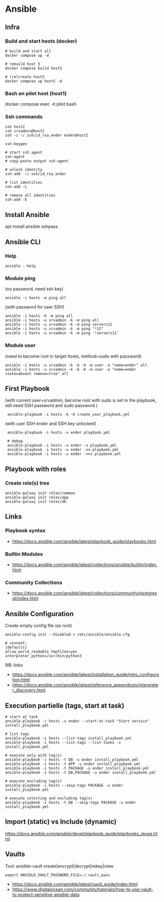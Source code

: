 # Ansible

## Infra

### Build and start hosts (docker)
```
# build and start all
docker compose up -d

# rebuild host 5
docker compose build host5

# (re)create host5
docker compose up host5 -d
```


### Bash on pilot host (host1)
docker compose exec -it pilot bash

### Ssh commands
```
ssh host2
ssh srvadmin@host2
ssh -i ~/.ssh/id_rsa_ender ender@host2

ssh-keygen

# start ssh agent
ssh-agent
# copy-paste output ssh-agent

# unlock identity
ssh-add  ~/.ssh/id_rsa_ender

# list identities
ssh-add -L 

# remove all identities
ssh-add -D

```

## Install Ansible
apt install ansible sshpass

## Ansible CLI
### Help
`ansible --help`

### Module ping
(no password, need ssh key)

```
ansible -i hosts -m ping all
```

(with password for user SSH)
```
ansible -i hosts -k -m ping all
ansible -i hosts -u srvadmin -k -m ping all
ansible -i hosts -u srvadmin -k -m ping servers12
ansible -i hosts -u srvadmin -k -m ping "*12"
ansible -i hosts -u srvadmin -k -m ping '!servers11'
```

### Module user
(need to become root in target hosts, method=sudo with password)
```
ansible -i hosts -u srvadmin -k -b -K -m user -a "name=ender" all
ansible -i hosts -u srvadmin -k -b -K -m user -a "name=ender state=absent remove=true" all
```

## First Playbook
(with current user=srvadmin, become root with sudo is set in the playbook, still need SSH password and sudo password )
```
 ansible-playbook -i hosts -k -K create_user_playbook.yml
 ```

(with user SSH ender and SSH key unlocked)
```
 ansible-playbook -i hosts -u ender playbook.yml

 # debug
 ansible-playbook -i hosts -u ender -v playbook.yml
 ansible-playbook -i hosts -u ender -vv playbook.yml
 ansible-playbook -i hosts -u ender -vvv playbook.yml
 ```

 ## Playbook with roles
 ### Create role(s) tree
 ```
ansible-galaxy init roles/common
ansible-galaxy init roles/app
ansible-galaxy init roles/db
 ```

 ## Links
 ### Playbook syntax
 - https://docs.ansible.com/ansible/latest/playbook_guide/playbooks.html
 ### Builtin Modules
 - https://docs.ansible.com/ansible/latest/collections/ansible/builtin/index.html
 ### Community Collections
 - https://docs.ansible.com/ansible/latest/collections/community/postgresql/index.html

 ## Ansible Configuration

 Create empty config file (as root)

 ```
 ansible-config init --disabled > /etc/ansible/ansible.cfg

# content:
[defaults]
allow_world_readable_tmpfiles=yes
interpreter_python=/usr/bin/python3

 ```

NB: links
- https://docs.ansible.com/ansible/latest/installation_guide/intro_configuration.html
- https://docs.ansible.com/ansible/latest/reference_appendices/interpreter_discovery.html

## Execution partielle (tags, start at task)
```
# start at task
ansible-playbook -i hosts -u ender --start-at-task "Start service" install_playbook.yml

# list tags
ansible-playbook -i hosts --list-tags install_playbook.yml
ansible-playbook -i hosts --list-tags --list-tasks -v install_playbook.yml

# execute only with tag(s)
ansible-playbook -i hosts -t DB -u ender install_playbook.yml
ansible-playbook -i hosts -t APP -u ender install_playbook.yml
ansible-playbook -i hosts -t PACKAGE -u ender install_playbook.yml
ansible-playbook -i hosts -t DB,PACKAGE -u ender install_playbook.yml

# execute excluding tag(s)
ansible-playbook -i hosts --skip-tags PACKAGE -u ender install_playbook.yml

# execute selecting and excluding tag(s)
ansible-playbook -i hosts -t DB --skip-tags PACKAGE -u ender install_playbook.yml
```

## Import (static) vs Include (dynamic)
https://docs.ansible.com/ansible/devel/playbook_guide/playbooks_reuse.html

## Vaults
Tool: ansible-vault create|encrypt|decrypt|rekey|view

```
export ANSIBLE_VAULT_PASSWORD_FILE=./.vault_pass
```
- https://docs.ansible.com/ansible/latest/vault_guide/index.html
- https://www.digitalocean.com/community/tutorials/how-to-use-vault-to-protect-sensitive-ansible-data